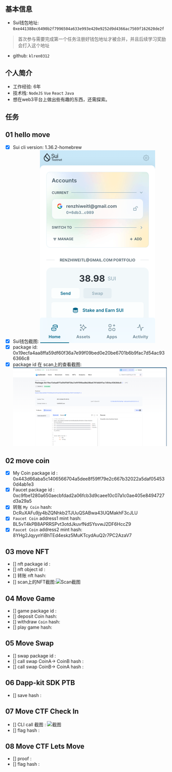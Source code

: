 ## 基本信息
- Sui钱包地址: `0xe441388ec6490b2f7996504a633e993e420e9252d9d4366ac7569f162620de2f`
> 首次参与需要完成第一个任务注册好钱包地址才被合并，并且后续学习奖励会打入这个地址
- github: `klren0312`


## 个人简介
- 工作经验: 6年
- 技术栈: `NodeJS` `Vue` `React` `Java`
- 想在web3平台上做出些有趣的东西，还需探索。

## 任务

##   01 hello move  
- [x] Sui cli version: 1.36.2-homebrew
- [x] Sui钱包截图: ![Sui钱包截图](./images/01hellomove/Sui钱包.png)
- [x] package id: 0x19ecfa4aa8ffa59df60f36a7e99f09bed0e20be6701b6b9fac7d54ac936366c8
- [x] package id 在 scan上的查看截图:![Scan截图](./images/01hellomove/scan截图.png)

##   02 move coin
- [x] My Coin package id : 0x443d66aba5c1406566704a5dee8f59ff79e2c667b32022a5daf054530d4ab1e3
- [x] Faucet package id : 0xc9fbe1280a650aecbfdad2a06fcb3d9caee10c07a1c0ae405e8494727d3a29a5
- [x] 转账 `My Coin` hash: DcRuXAFu9jy4bZQNhkb2TJUuQSABwa43UQMakhF3cJLU
- [x] `Faucet Coin` address1 mint hash: BL5vT4kPB8APRRSPvt3otdJkuvfNdSYsvwJ2DF6HccZ9
- [x] `Faucet Coin` address2 mint hash: 8YHg2JqyynYiBhTEd4eskz5MuKTcydAuQ2r7PC2AzaV7

##   03 move NFT
- [] nft package id :
- [] nft object id : 
- [] 转账 nft  hash:
- [] scan上的NFT截图:![Scan截图](./images/你的图片地址)

##   04 Move Game
- [] game package id :
- [] deposit Coin hash:
- [] withdraw `Coin` hash:
- [] play game hash:

##   05 Move Swap
- [] swap package id :
- [] call swap CoinA-> CoinB  hash :
- [] call swap CoinB-> CoinA  hash :

##   06 Dapp-kit SDK PTB
- [] save hash :

##   07 Move CTF Check In
- [] CLI call 截图 : ![截图](./images/你的图片地址)
- [] flag hash :

##   08 Move CTF Lets Move
- [] proof : 
- [] flag hash :
